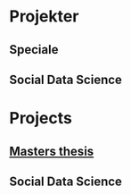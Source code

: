 # Projekter

## Speciale

## Social Data Science

# Projects

## [Masters thesis](https://andreasbj77.github.io/Repository---Andreas-Borup-J-rgensen/Master-thesis/)

## Social Data Science
